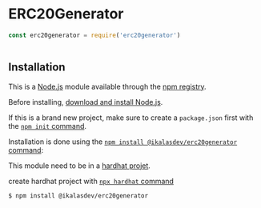 # ERC20Generator


```js
const erc20generator = require('erc20generator')



```

## Installation

This is a [Node.js](https://nodejs.org/en/) module available through the
[npm registry](https://www.npmjs.com/).

Before installing, [download and install Node.js](https://nodejs.org/en/download/).

If this is a brand new project, make sure to create a `package.json` first with
the [`npm init` command](https://docs.npmjs.com/creating-a-package-json-file).

Installation is done using the
[`npm install @ikalasdev/erc20generator` command](https://docs.npmjs.com/getting-started/installing-npm-packages-locally):


This module need to be in a [hardhat projet](https://hardhat.org/getting-started/).

create hardhat project with 
[`npx hardhat` command](https://hardhat.org/getting-started/)


```console
$ npm install @ikalasdev/erc20generator
```
